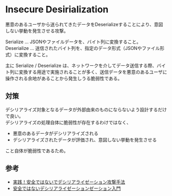 # Insecure Desirialization

悪意のあるユーザから送られてきたデータをDeserializeすることにより、意図しない挙動を発生させる攻撃。 

Serialize ... JSONやファイルデータを、バイト列に変換すること。  
Deserialize ... 送信されたバイト列を、指定のデータ形式（JSONやファイル形式）に変換すること。

主に Serialize / Deserialize は、ネットワークを介してデータ送信する際、バイト列に変換する用途で実施されることが多く、送信データを悪意のあるユーザに操作される余地があることから発生しうる脆弱性である。


## 対策
デシリアライズ対象となるデータが外部由来のものにならないよう設計するだけで良い。  
デシリアライズの処理自体に脆弱性が存在するわけではなく、

- 悪意のあるデータがデシリアライズされる
- デシリアライズされたデータが評価され、意図しない挙動を発生させる

こと自体が脆弱性であるため。

## 参考
- [実践！安全ではないでデシリアライゼーション攻撃手法](https://yamory.io/blog/about-insecure-deserialization/)
- [安全ではないデシリアライゼーションゼーション入門](https://blog.tokumaru.org/2017/09/introduction-to-object-injection.html)
